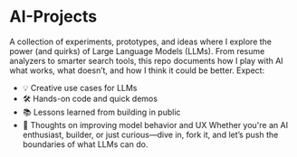 # AI-Projects
A collection of experiments, prototypes, and ideas where I explore the power (and quirks) of Large Language Models (LLMs). From resume analyzers to smarter search tools, this repo documents how I play with AI what works, what doesn’t, and how I think it could be better.
Expect:
- 💡 Creative use cases for LLMs
- 🛠️ Hands-on code and quick demos
- 📚 Lessons learned from building in public
- 🤖 Thoughts on improving model behavior and UX
Whether you're an AI enthusiast, builder, or just curious—dive in, fork it, and let’s push the boundaries of what LLMs can do.

